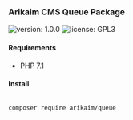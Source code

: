 ### Arikaim CMS Queue Package
![version: 1.0.0](https://img.shields.io/github/release/arikaim/queue.svg)
![license: GPL3](https://img.shields.io/badge/License-GPLv3-blue.svg)


#### Requirements 
  * PHP 7.1


#### Install
```bash

composer require arikaim/queue

```
